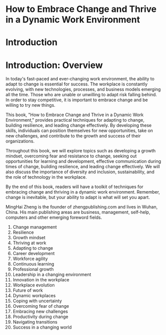 # How to Embrace Change and Thrive in a Dynamic Work Environment

# Introduction

Introduction: Overview
======================

In today's fast-paced and ever-changing work environment, the ability to adapt to change is essential for success. The workplace is constantly evolving, with new technologies, processes, and business models emerging all the time. Those who are unable or unwilling to adapt risk falling behind. In order to stay competitive, it is important to embrace change and be willing to try new things.

This book, "How to Embrace Change and Thrive in a Dynamic Work Environment," provides practical techniques for adapting to change, building resilience, and leading change effectively. By developing these skills, individuals can position themselves for new opportunities, take on new challenges, and contribute to the growth and success of their organizations.

Throughout this book, we will explore topics such as developing a growth mindset, overcoming fear and resistance to change, seeking out opportunities for learning and development, effective communication during times of change, building resilience, and leading change effectively. We will also discuss the importance of diversity and inclusion, sustainability, and the role of technology in the workplace.

By the end of this book, readers will have a toolkit of techniques for embracing change and thriving in a dynamic work environment. Remember, change is inevitable, but your ability to adapt is what will set you apart.


MingHai Zheng is the founder of zhengpublishing.com and lives in Wuhan, China. His main publishing areas are business, management, self-help, computers and other emerging foreword fields.



1. Change management
2. Resilience
3. Growth mindset
4. Thriving at work
5. Adapting to change
6. Career development
7. Workforce agility
8. Continuous learning
9. Professional growth
10. Leadership in a changing environment
11. Innovation in the workplace
12. Workplace evolution
13. Future of work
14. Dynamic workplaces
15. Coping with uncertainty
16. Overcoming fear of change
17. Embracing new challenges
18. Productivity during change
19. Navigating transitions
20. Success in a changing world

